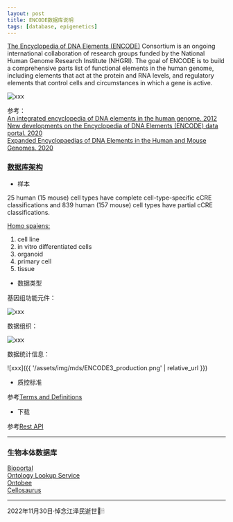 ```yaml
---
layout: post
title: ENCODE数据库说明
tags: [database, epigenetics]
---
```


[The Encyclopedia of DNA Elements (ENCODE)](https://www.encodeproject.org/) Consortium is an ongoing international collaboration of research groups funded by the National Human Genome Research Institute (NHGRI). The goal of ENCODE is to build a comprehensive parts list of functional elements in the human genome, including elements that act at the protein and RNA levels, and regulatory elements that control cells and circumstances in which a gene is active.

![xxx](https://screen.encodeproject.org/assets/encode/classic-image3.jpg)

参考：  
[An integrated encyclopedia of DNA elements in the human genome. 2012](https://www.nature.com/articles/nature11247)  
[New developments on the Encyclopedia of DNA Elements (ENCODE) data portal. 2020](https://doi.org/10.1093/nar/gkz1062)  
[Expanded Encyclopaedias of DNA Elements in the Human and Mouse Genomes. 2020](https://www.nature.com/articles/s41586-020-2493-4)

### [数据库架构](https://www.encodeproject.org/help/data-organization/)

- 样本

25 human (15 mouse) cell types have complete cell-type-specific cCRE classifications and 839 human (157 mouse) cell types have partial cCRE classifications.

[Homo spaiens:](https://www.encodeproject.org/chip-seq-matrix/?type=Experiment&replicates.library.biosample.donor.organism.scientific_name=Homo%20sapiens&assay_title=Histone%20ChIP-seq&assay_title=Mint-ChIP-seq&status=released)

1. cell line
1. in vitro differentiated cells
1. organoid
1. primary cell
1. tissue

- 数据类型

基因组功能元件：

![xxx](https://media.nature.com/lw767/magazine-assets/d41586-020-02139-1/d41586-020-02139-1_18212634.png?as=webp)

数据组织：

![xxx](https://media.springernature.com/full/springer-static/image/art%3A10.1038%2Fs41586-020-2493-4/MediaObjects/41586_2020_2493_Fig2_HTML.png?as=webp)

数据统计信息：

![xxx]({{ '/assets/img/mds/ENCODE3_production.png' | relative_url }})

- 质控标准

参考[Terms and Definitions](https://www.encodeproject.org/data-standards/terms/)

- 下载

参考[Rest API](https://www.encodeproject.org/help/rest-api/)

---

### 生物本体数据库

[Bioportal](https://bioportal.bioontology.org/)  
[Ontology Lookup Service](https://www.ebi.ac.uk/ols/index)  
[Ontobee](https://ontobee.org/)  
[Cellosaurus](https://www.cellosaurus.org/)

---

2022年11月30日·悼念江泽民逝世💮🕯🕯
